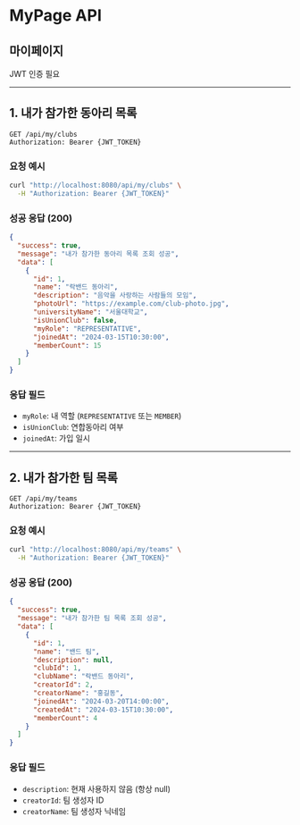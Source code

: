 # MyPage API

## 마이페이지
JWT 인증 필요

---

## 1. 내가 참가한 동아리 목록
```
GET /api/my/clubs
Authorization: Bearer {JWT_TOKEN}
```

### 요청 예시
```bash
curl "http://localhost:8080/api/my/clubs" \
  -H "Authorization: Bearer {JWT_TOKEN}"
```

### 성공 응답 (200)
```json
{
  "success": true,
  "message": "내가 참가한 동아리 목록 조회 성공",
  "data": [
    {
      "id": 1,
      "name": "락밴드 동아리",
      "description": "음악을 사랑하는 사람들의 모임",
      "photoUrl": "https://example.com/club-photo.jpg",
      "universityName": "서울대학교",
      "isUnionClub": false,
      "myRole": "REPRESENTATIVE",
      "joinedAt": "2024-03-15T10:30:00",
      "memberCount": 15
    }
  ]
}
```

### 응답 필드
- `myRole`: 내 역할 (`REPRESENTATIVE` 또는 `MEMBER`)
- `isUnionClub`: 연합동아리 여부
- `joinedAt`: 가입 일시

---

## 2. 내가 참가한 팀 목록
```
GET /api/my/teams
Authorization: Bearer {JWT_TOKEN}
```

### 요청 예시
```bash
curl "http://localhost:8080/api/my/teams" \
  -H "Authorization: Bearer {JWT_TOKEN}"
```

### 성공 응답 (200)
```json
{
  "success": true,
  "message": "내가 참가한 팀 목록 조회 성공",
  "data": [
    {
      "id": 1,
      "name": "밴드 팀",
      "description": null,
      "clubId": 1,
      "clubName": "락밴드 동아리",
      "creatorId": 2,
      "creatorName": "홍길동",
      "joinedAt": "2024-03-20T14:00:00",
      "createdAt": "2024-03-15T10:30:00",
      "memberCount": 4
    }
  ]
}
```

### 응답 필드
- `description`: 현재 사용하지 않음 (항상 null)
- `creatorId`: 팀 생성자 ID
- `creatorName`: 팀 생성자 닉네임
